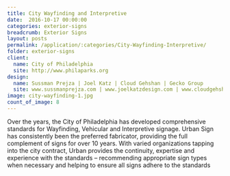 ```yaml
---
title: City Wayfinding and Interpretive
date:  2016-10-17 00:00:00
categories: exterior-signs
breadcrumb: Exterior Signs
layout: posts
permalink: /application/:categories/City-Wayfinding-Interpretive/
folder: exterior-signs
client:
  name: City of Philadelphia
  site: http://www.philaparks.org
design:
  name: Sussman Prejza | Joel Katz | Cloud Gehshan | Gecko Group 
  site: www.sussmanprejza.com | www.joelkatzdesign.com | www.cloudgehshan.com | www.geckogroup.com
image: city-wayfinding-1.jpg
count_of_image: 8
---
```


<div class="col-xs-12 col-sm-12 col-md-12 col-lg-12">
  <div class="fotorama application-item__slider" data-nav="thumbs" data-thumbheight="109" border-width="3" data-maxheight="500">
    <a {{ href | img : "fotorama/city-wayfinding-1.jpg" }}></a>
    <a {{ href | img : "fotorama/city-wayfinding-2.jpg" }}></a>
    <a {{ href | img : "fotorama/city-wayfinding-3.jpg" }}></a>
    <a {{ href | img : "fotorama/city-wayfinding-4.jpg" }}></a>
    <a {{ href | img : "fotorama/city-wayfinding-5.jpg" }}></a>
    <a {{ href | img : "fotorama/city-wayfinding-6.jpg" }}></a>
    <a {{ href | img : "fotorama/city-wayfinding-7.jpg" }}></a>
    <a {{ href | img : "fotorama/city-wayfinding-8.jpg" }}></a>
  </div>
  <div class="visible-xs application-item__icon-slider">
    <i class="icon-swipe"></i>
  </div>
<p class="application-item__content application-item__content--bottom">
    Over the years, the City of Philadelphia has developed comprehensive standards for Wayfinding, Vehicular and Interpretive signage. Urban Sign has consistently been the preferred fabricator, providing the full complement of signs for over 10 years. With varied organizations tapping into the city contract, Urban provides the continuity, expertise and experience with the standards – recommending appropriate sign types when necessary and helping to ensure all signs adhere to the standards
  </p>
</div>
